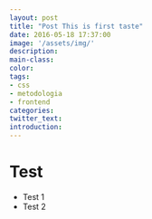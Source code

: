 ```yaml
---
layout: post
title: "Post This is first taste"
date: 2016-05-18 17:37:00
image: '/assets/img/'
description:
main-class:
color:
tags:
- css
- metodologia
- frontend
categories:
twitter_text:
introduction:
---
```


# Test

* Test 1
* Test 2
